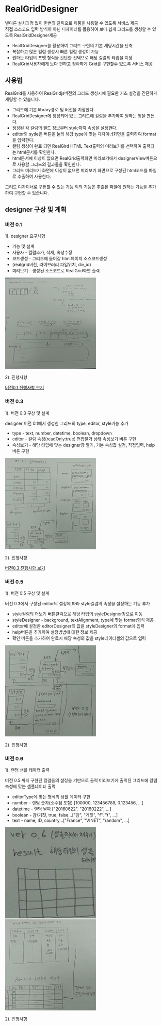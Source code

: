 # RealGridDesigner

별다른 설치과정 없이 한번의 클릭으로 제품을 사용할 수 있도록 서비스 제공  
직접 소스코드 입력 방식이 아닌 디자이너를 활용하여 보다 쉽게 그리드를 생성할 수 있도록 RealGridDesigner제공

* RealGridDesigner를 활용하여 그리드 구현의 기본 세팅시간을 단축
* 복잡하고 많은 컬럼 생성시 빠른 컬럼 생성이 가능
* 원하는 타입의 포맷 형식을 간단한 선택으로 해당 컬럼의 타입을 지정
* RealGrid사용자에게 보다 편하고 정확하게 Grid를 구현할수 있도록 서비스 제공

## 사용법

RealGrid를 사용하여 RealGridjs버전의 그리드 생성시에 필요한 기초 설정을 간단하게 세팅할 수 있습니다. 

* 그리드에 기본 library경로 및 버전을 지정한다.
* RealGridDesigner에 생성되어 있는 그리드에 컬럼을 추가하여 원하는 행을 만든다. 
* 생성된 각 컬럼의 필드 정보부터 style까지 속성을 설정한다.
* editor와 sytle은 버튼을 눌러 해당 type에 맞는 디자이너화면을 출력하여 format을 입력한다.
* 컬럼 생성이 완료 되면 RealGird HTML Text출력의 미리보기를 선택하여 출력되는 html문서를 확인한다.
* html문서에 이상이 없으면 RealGrid출력화면 미리보기에서 designerView버튼으로 사용할 그리드의 결과물을 확인한다.
* 그리드 미리보기 화면에 이상이 없으면 미리보기 화면으로 구성된 html코드를 파일로 추출하여 사용한다.

그리드 디자이너로 구현할 수 있는 기능 외의 기능은 추출된 파일에 원하는 기능을 추가하여 구현할 수 있습니다.

## designer 구상 및 계획

### 버전 0.1

1). designer 요구사항

* 기능 및 설계
* 사용자 - 컬럼추가, 삭제, 속성수정 
* 코드생성 - 그리드에 들어갈 html페이지 소스코드생성 
* (realgrid버전, 라이브러리 파일위치, div_id)
* 미리보기 - 생성된 소스코드로 RealGrid화면 출력

![ver0.1-1.jpg](./images/ver0.1-1.jpg)

2). 진행사항

[버전0.1 진행사항 보기](https://github.com/realgrid/designer/releases)

### 버전 0.3

1). 버전 0.3 구상 및 설계

   designer 버전 0.1에서 생성한 그리드의 type, editor, style기능 추가

* type - text, number, datetime, boolean, dropdown
* editor - 컬럼 속성(readOnly:true) 편집불가 상태 속성보기 버튼 구현
* 속성보기 - 해당 타입에 맞는 designer창 열기, 기본 속성값 설정, 직접입력, help버튼 구현

![ver0.3-1.jpg](./images/ver0.3-1.jpg)

2). 진행사항 

[버전0.3 진행사항 보기](https://github.com/realgrid/designer/releases)

### 버전 0.5

1). 버전 0.5 구상 및 설계

   버전 0.3에서 구성된 editor의 설정에 따라 style컬럼의 속성을 설정하는 기능 추가

* style컬럼의 더보기 버튼클릭으로 해당 타입의 styleDesigner창으로 이동
* styleDesigner - background, textAlignment, type에 맞는 format형식 제공
* editor에 설정한 editorDesigner의 값을 styleDesigner의 format에 입력
* help버튼을 추가하여 설정방법에 대한 정보 제공
* 확인 버튼을 추가하여 완료시 해당 속성의 값을 style데이터셀의 값으로 입력 

![ver0.5-1.jpg](./images/ver0.5-1.jpg)

2). 진행사항

### 버전 0.6

1). 랜덤 샘플 데이터 출력

   버전 0.5 까지 구현된 컬럼들의 설정을 기반으로 출력 미리보기에 출력된 그리드에 컬럼 속성에 맞는 샘플데이터 출력

* editorType에 맞는 형식의 샘플 데이터 구현
* number - 랜덤 숫자(소수점 포함) [100000, 123456789, 0.123456, ...]
* datetime - 랜덤 날짜 ["20160622", "20160222", ...]
* boolean - 참/거짓, true, false...["참", "거짓", "f", "t", ...]
* text - name, ID, country...["France", "VINET", "random", ...]

![ver0.6-1.jpg](./images/ver0.6-1.jpg)
![ver0.6-2.jpg](./images/ver0.6-2.jpg)

2). 진행사항
